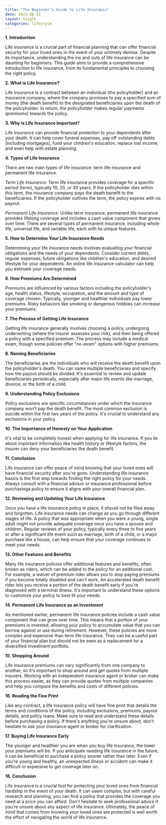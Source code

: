 ```yaml
---
title: "The Beginner’s Guide to Life Insurance"
date: 2023-06-21
layout: single
categories: lifestyle
---
```

**1. Introduction**

Life insurance is a crucial part of financial planning that can offer financial security for your loved ones in the event of your untimely demise. Despite its importance, understanding the ins and outs of life insurance can be daunting for beginners. This guide aims to provide a comprehensive introduction to life insurance, from its fundamental principles to choosing the right policy.

**2. What is Life Insurance?**

Life insurance is a contract between an individual (the policyholder) and an insurance company, where the company promises to pay a specified sum of money (the death benefit) to the designated beneficiaries upon the death of the policyholder. In return, the policyholder makes regular payments (premiums) towards the policy.

**3. Why is Life Insurance Important?**

Life insurance can provide financial protection to your dependents after your death. It can help cover funeral expenses, pay off outstanding debts (including mortgages), fund your children's education, replace lost income, and even help with estate planning.

**4. Types of Life Insurance**

There are two main types of life insurance: term life insurance and permanent life insurance.

*Term Life Insurance*: Term life insurance provides coverage for a specific period (term), typically 10, 20, or 30 years. If the policyholder dies within this term, the insurance company pays the death benefit to the beneficiaries. If the policyholder outlives the term, the policy expires with no payout.

*Permanent Life Insurance*: Unlike term insurance, permanent life insurance provides lifelong coverage and includes a cash value component that grows over time. There are several types of permanent insurance, including whole life, universal life, and variable life, each with its unique features.

**5. How to Determine Your Life Insurance Needs**

Determining your life insurance needs involves evaluating your financial obligations and the needs of your dependents. Consider current debts, regular expenses, future obligations like children's education, and desired lifestyle for your dependents. An online life insurance calculator can help you estimate your coverage needs.

**6. How Premiums Are Determined**

Premiums are influenced by various factors including the policyholder's age, health status, lifestyle, occupation, and the amount and type of coverage chosen. Typically, younger and healthier individuals pay lower premiums. Risky behaviors like smoking or dangerous hobbies can increase your premiums.

**7. The Process of Getting Life Insurance**

Getting life insurance generally involves choosing a policy, undergoing underwriting (where the insurer assesses your risk), and then being offered a policy with a specified premium. The process may include a medical exam, though some policies offer "no-exam" options with higher premiums.

**8. Naming Beneficiaries**

The beneficiaries are the individuals who will receive the death benefit upon the policyholder's death. You can name multiple beneficiaries and specify how the payout should be divided. It's essential to review and update beneficiaries periodically, especially after major life events like marriage, divorce, or the birth of a child.

**9. Understanding Policy Exclusions**

Policy exclusions are specific circumstances under which the insurance company won't pay the death benefit. The most common exclusion is suicide within the first two years of the policy. It's crucial to understand any exclusions in your policy.

**10. The Importance of Honesty on Your Application**

It's vital to be completely honest when applying for life insurance. If you lie about important information like health history or lifestyle factors, the insurer can deny your beneficiaries the death benefit.

**11. Conclusion**

Life insurance can offer peace of mind knowing that your loved ones will have financial security after you're gone. Understanding life insurance basics is the first step towards finding the right policy for your needs. Always consult with a financial advisor or insurance professional before purchasinga policy to ensure it aligns with your overall financial plan.

**12. Reviewing and Updating Your Life Insurance**

Once you have a life insurance policy in place, it should not be filed away and forgotten. Life insurance needs can change as you go through different stages of life. A policy that was appropriate when you were a young, single adult might not provide adequate coverage once you have a spouse and children. Regular reviews of your policy, typically every three to five years or after a significant life event such as marriage, birth of a child, or a major purchase like a house, can help ensure that your coverage continues to meet your needs.

**13. Other Features and Benefits**

Many life insurance policies offer additional features and benefits, often known as riders, which can be added to the policy for an additional cost. For example, a waiver of premium rider allows you to stop paying premiums if you become totally disabled and can't work. An accelerated death benefit rider lets you receive a portion of the death benefit early if you're diagnosed with a terminal illness. It's important to understand these options to customize your policy to best fit your needs.

**14. Permanent Life Insurance as an Investment**

As mentioned earlier, permanent life insurance policies include a cash value component that can grow over time. This means that a portion of your premiums is invested, allowing your policy to accumulate value that you can borrow against or use during retirement. However, these policies are more complex and expensive than term life insurance. They can be a useful part of your financial plan but should not be seen as a replacement for a diversified investment portfolio.

**15. Shopping Around**

Life insurance premiums can vary significantly from one company to another, so it's important to shop around and get quotes from multiple insurers. Working with an independent insurance agent or broker can make this process easier, as they can provide quotes from multiple companies and help you compare the benefits and costs of different policies.

**16. Reading the Fine Print**

Like any contract, a life insurance policy will have fine print that details the terms and conditions of the policy, including exclusions, premiums, payout details, and policy loans. Make sure to read and understand these details before purchasing a policy. If there's anything you're unsure about, don't hesitate to ask your insurance agent or broker for clarification.

**17. Buying Life Insurance Early**

The younger and healthier you are when you buy life insurance, the lower your premiums will be. If you anticipate needing life insurance in the future, it can be beneficial to purchase a policy sooner rather than later. Even if you're young and healthy, an unexpected illness or accident can make it difficult or expensive to get coverage later on.

**18. Conclusion**

Life insurance is a crucial tool for protecting your loved ones from financial hardship in the event of your death. It can seem complex, but with careful research and planning, you can find a policy that provides the coverage you need at a price you can afford. Don't hesitate to seek professional advice if you're unsure about any aspect of life insurance. Ultimately, the peace of mind that comes from knowing your loved ones are protected is well worth the effort of navigating the world of life insurance.